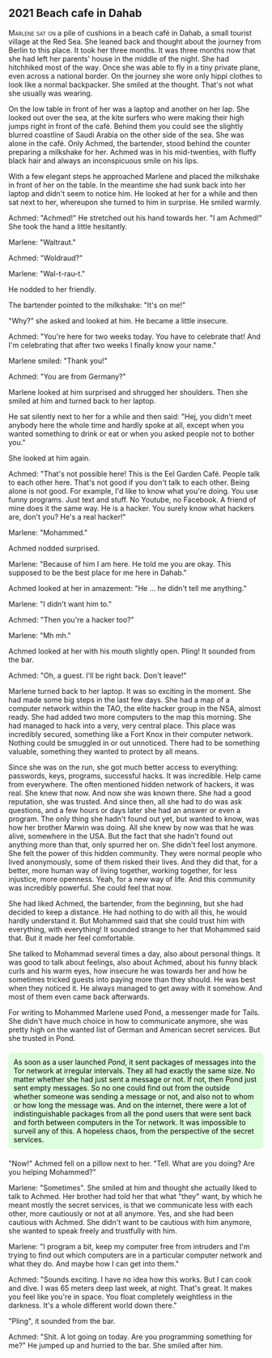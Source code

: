 ## **2021** Beach cafe in Dahab

<span style="font-variant:small-caps;">Marlene sat on</span> a pile of cushions in a beach café in Dahab, a small tourist village at the Red Sea.
She leaned back and thought about the journey from Berlin to this place.
It took her three months. It was three months now that she had left her parents' house in the middle of the night.
She had hitchhiked most of the way.
Once she was able to fly in a tiny private plane, even across a national border.
On the journey she wore only hippi clothes to look like a normal backpacker.
She smiled at the thought.
That's not what she usually was wearing.

On the low table in front of her was a laptop and another on her lap.
She looked out over the sea, at the kite surfers who were making their high jumps right in front of the café.
Behind them you could see the slightly blurred coastline of Saudi Arabia on the other side of the sea.
She was alone in the café.
Only Achmed, the bartender, stood behind the counter preparing a milkshake for her.
Achmed was in his mid-twenties, with fluffy black hair and always an inconspicuous smile on his lips.

With a few elegant steps he approached Marlene and placed the milkshake in front of her on the table.
In the meantime she had sunk back into her laptop and didn't seem to notice him.
He looked at her for a while and then sat next to her, whereupon she turned to him in surprise.
He smiled warmly.

Achmed: "Achmed!"
He stretched out his hand towards her.
"I am Achmed!"
She took the hand a little hesitantly.

Marlene: "Waltraut."

Achmed: "Woldraud?"

Marlene: "Wal-t-rau-t."

He nodded to her friendly.

The bartender pointed to the milkshake: "It's on me!"

"Why?" she asked and looked at him.
He became a little insecure.

Achmed: "You're here for two weeks today.
You have to celebrate that!
And I'm celebrating that after two weeks I finally know your name."

Marlene smiled: "Thank you!"

Achmed: "You are from Germany?"

Marlene looked at him surprised and shrugged her shoulders.
Then she smiled at him and turned back to her laptop.

He sat silently next to her for a while and then said: "Hej, you didn't meet anybody here the whole time and hardly spoke at all, except when you wanted something to drink or eat or when you asked people not to bother you."

She looked at him again.

Achmed: "That's not possible here!
This is the Eel Garden Café.
People talk to each other here.
That's not good if you don't talk to each other.
Being alone is not good.
For example, I'd like to know what you're doing.
You use funny programs.
Just text and stuff.
No Youtube, no Facebook.
A friend of mine does it the same way.
He is a hacker.
You surely know what hackers are, don't you?
He's a real hacker!"

Marlene: "Mohammed."

Achmed nodded surprised.

Marlene: "Because of him I am here.
He told me you are okay.
This supposed to be the best place for me here in Dahab."

Achmed looked at her in amazement: "He ... he didn't tell me anything."

Marlene: "I didn't want him to."

Achmed: "Then you're a hacker too?"

Marlene: "Mh mh."

Achmed looked at her with his mouth slightly open.
Pling! It sounded from the bar.

Achmed: "Oh, a guest.
I'll be right back.
Don't leave!"

Marlene turned back to her laptop.
It was so exciting in the moment.
She had made some big steps in the last few days.
She had a map of a computer network within the TAO, the elite hacker group in the NSA, almost ready.
She had added two more computers to the map this morning.
She had managed to hack into a very, very central place.
This place was incredibly secured, something like a Fort Knox in their computer network.
Nothing could be smuggled in or out unnoticed.
There had to be something valuable, something they wanted to protect by all means.

Since she was on the run, she got much better access to everything: passwords, keys, programs, successful hacks.
It was incredible.
Help came from everywhere.
The often mentioned hidden network of hackers, it was real.
She knew that now.
And now she was known there.
She had a good reputation, she was trusted.
And since then, all she had to do was ask questions, and a few hours or days later she had an answer or even a program.
The only thing she hadn't found out yet, but wanted to know, was how her brother Marwin was doing.
All she knew by now was that he was alive, somewhere in the USA.
But the fact that she hadn't found out anything more than that, only spurred her on.
She didn't feel lost anymore.
She felt the power of this hidden community.
They were normal people who lived anonymously, some of them risked their lives.
And they did that, for a better, more human way of living together, working together, for less injustice, more openness.
Yeah, for a new way of life.
And this community was incredibly powerful.
She could feel that now.

She had liked Achmed, the bartender, from the beginning, but she had decided to keep a distance.
He had nothing to do with all this, he would hardly understand it.
But Mohammed said that she could trust him with everything, with everything!
It sounded strange to her that Mohammed said that.
But it made her feel comfortable.

She talked to Mohammad several times a day, also about personal things.
It was good to talk about feelings, also about Achmed, about his funny black curls and his warm eyes, how insecure he was towards her and how he sometimes tricked guests into paying more than they should.
He was best when they noticed it.
He always managed to get away with it somehow.
And most of them even came back afterwards.

For writing to Mohammed Marlene used Pond, a messenger made for Tails.
She didn't have much choice in how to communicate anymore, she was pretty high on the wanted list of German and American secret services.
But she trusted in Pond.
<div style="background-color: #dfd; color: black; padding: 10px; margin: 20px 0; border-radius: 5px;">
As soon as a user launched <em>Pond</em>, it sent packages of messages into the Tor network at irregular intervals.
They all had exactly the same size.
No matter whether she had just sent a message or not.
If not, then Pond just sent empty messages.
So no one could find out from the outside whether someone was sending a message or not, and also not to whom or how long the message was.
And on the internet, there were a lot of indistinguishable packages from all the pond users that were sent back and forth between computers in the Tor network.
It was impossible to surveil any of this.
A hopeless chaos, from the perspective of the secret services.
</div>

"Now!" Achmed fell on a pillow next to her.
"Tell.
What are you doing?
Are you helping Mohammed?"

Marlene: "Sometimes".
She smiled at him and thought she actually liked to talk to Achmed.
Her brother had told her that what "they" want, by which he meant mostly the secret services, is that we communicate less with each other, more cautiously or not at all anymore.
Yes, and she had been cautious with Achmed.
She didn't want to be cautious with him anymore, she wanted to speak freely and trustfully with him.

Marlene: "I program a bit, keep my computer free from intruders and I'm trying to find out which computers are in a particular computer network and what they do.
And maybe how I can get into them."

Achmed: "Sounds exciting.
I have no idea how this works.
But I can cook and dive.
I was 65 meters deep last week, at night.
That's great.
It makes you feel like you're in space.
You float completely weightless in the darkness.
It's a whole different world down there."

"Pling", it sounded from the bar.

Achmed: "Shit.
A lot going on today.
Are you programming something for me?"
He jumped up and hurried to the bar.
She smiled after him.
